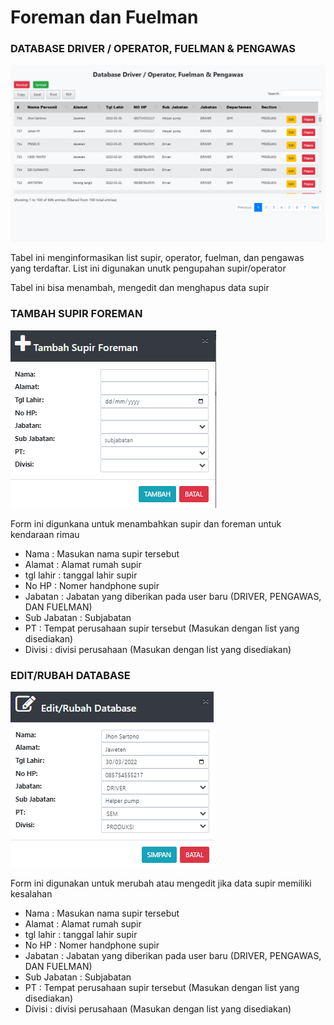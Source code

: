 # Foreman dan Fuelman

### DATABASE DRIVER / OPERATOR, FUELMAN & PENGAWAS

![](../../.gitbook/assets/database-driver.png)

Tabel ini menginformasikan list supir, operator, fuelman, dan pengawas yang terdaftar. List ini digunakan unutk pengupahan supir/operator

Tabel ini bisa menambah, mengedit dan menghapus data supir&#x20;

### TAMBAH SUPIR FOREMAN

![](<../../.gitbook/assets/tambah supir foreman.PNG>)

Form ini digunkana untuk menambahkan supir  dan foreman untuk kendaraan rimau

* Nama : Masukan nama supir tersebut&#x20;
* Alamat : Alamat rumah supir
* tgl lahir : tanggal lahir supir&#x20;
* No HP : Nomer handphone supir
* Jabatan : Jabatan yang diberikan pada user baru (DRIVER, PENGAWAS, DAN FUELMAN)
* Sub Jabatan : Subjabatan
* PT : Tempat perusahaan supir tersebut (Masukan dengan list yang disediakan)
* Divisi : divisi perusahaan (Masukan dengan list yang disediakan)

### EDIT/RUBAH DATABASE

![](<../../.gitbook/assets/EDITrubahdatabase (1).PNG>)

Form ini digunakan untuk merubah atau mengedit jika data supir memiliki kesalahan&#x20;

* Nama : Masukan nama supir tersebut&#x20;
* Alamat : Alamat rumah supir
* tgl lahir : tanggal lahir supir&#x20;
* No HP : Nomer handphone supir
* Jabatan : Jabatan yang diberikan pada user baru (DRIVER, PENGAWAS, DAN FUELMAN)
* Sub Jabatan : Subjabatan
* PT : Tempat perusahaan supir tersebut (Masukan dengan list yang disediakan)
* Divisi : divisi perusahaan (Masukan dengan list yang disediakan)
